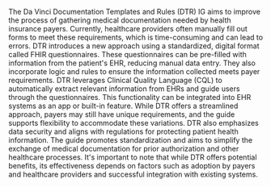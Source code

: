 The Da Vinci Documentation Templates and Rules (DTR) IG aims to improve the process of gathering medical documentation needed by health insurance payers. Currently, healthcare providers often manually fill out forms to meet these requirements, which is time-consuming and can lead to errors. DTR introduces a new approach using a standardized, digital format called FHIR questionnaires. These questionnaires can be pre-filled with information from the patient's EHR, reducing manual data entry. They also incorporate logic and rules to ensure the information collected meets payer requirements. DTR leverages Clinical Quality Language (CQL) to automatically extract relevant information from EHRs and guide users through the questionnaires. This functionality can be integrated into EHR systems as an app or built-in feature. While DTR offers a streamlined approach, payers may still have unique requirements, and the guide supports flexibility to accommodate these variations. DTR also emphasizes data security and aligns with regulations for protecting patient health information. The guide promotes standardization and aims to simplify the exchange of medical documentation for prior authorization and other healthcare processes. It's important to note that while DTR offers potential benefits, its effectiveness depends on factors such as adoption by payers and healthcare providers and successful integration with existing systems. 
